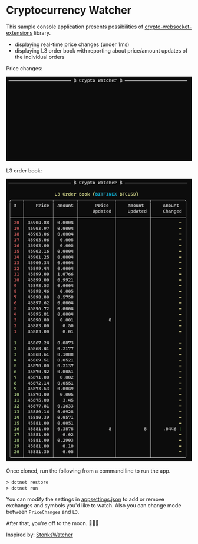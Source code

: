 # Cryptocurrency Watcher

This sample console application presents possibilities of [crypto-websocket-extensions](https://github.com/Marfusios/crypto-websocket-extensions) library. 

* displaying real-time price changes (under 1ms)
* displaying L3 order book with reporting about price/amount updates of the individual orders

Price changes: 

![crypto watcher](./cryptowatcher.gif)

L3 order book: 

![crypto watcher L3](./cryptowatcher_l3.gif)

Once cloned, run the following from a command line to run the app.

``` console
> dotnet restore
> dotnet run
```

You can modify the settings in [appsettings.json](./appsettings.json) to add or remove exchanges and symbols 
you'd like to watch.
Also you can change mode between `PriceChanges` and `L3`. 

After that, you're off to the moon. 🚀💎🙌

Inspired by: [StonksWatcher](https://github.com/khalidabuhakmeh/StonksWatcher)